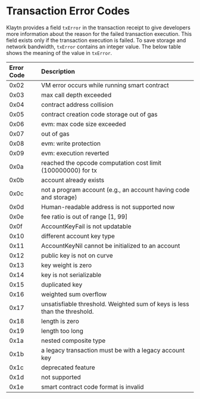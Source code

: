 # Transaction Error Codes <a id="transaction-error-codes"></a>

Klaytn provides a field `txError` in the transaction receipt to give developers more information about the reason for the failed transaction execution. This field exists only if the transaction execution is failed. To save storage and network bandwidth, `txError` contains an integer value. The below table shows the meaning of the value in `txError`.

| Error Code | Description                                                               |
|:---------- |:------------------------------------------------------------------------- |
| 0x02       | VM error occurs while running smart contract                              |
| 0x03       | max call depth exceeded                                                   |
| 0x04       | contract address collision                                                |
| 0x05       | contract creation code storage out of gas                                 |
| 0x06       | evm: max code size exceeded                                               |
| 0x07       | out of gas                                                                |
| 0x08       | evm: write protection                                                     |
| 0x09       | evm: execution reverted                                                   |
| 0x0a       | reached the opcode computation cost limit \(100000000\) for tx          |
| 0x0b       | account already exists                                                    |
| 0x0c       | not a program account \(e.g., an account having code and storage\)      |
| 0x0d       | Human-readable address is not supported now                               |
| 0x0e       | fee ratio is out of range \[1, 99\]                                     |
| 0x0f       | AccountKeyFail is not updatable                                           |
| 0x10       | different account key type                                                |
| 0x11       | AccountKeyNil cannot be initialized to an account                         |
| 0x12       | public key is not on curve                                                |
| 0x13       | key weight is zero                                                        |
| 0x14       | key is not serializable                                                   |
| 0x15       | duplicated key                                                            |
| 0x16       | weighted sum overflow                                                     |
| 0x17       | unsatisfiable threshold. Weighted sum of keys is less than the threshold. |
| 0x18       | length is zero                                                            |
| 0x19       | length too long                                                           |
| 0x1a       | nested composite type                                                     |
| 0x1b       | a legacy transaction must be with a legacy account key                    |
| 0x1c       | deprecated feature                                                        |
| 0x1d       | not supported                                                             |
| 0x1e       | smart contract code format is invalid                                     |

